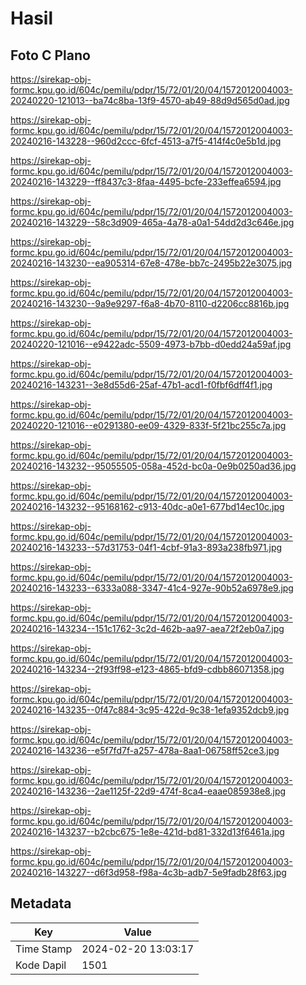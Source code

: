 # Hasil

## Foto C Plano

https://sirekap-obj-formc.kpu.go.id/604c/pemilu/pdpr/15/72/01/20/04/1572012004003-20240220-121013--ba74c8ba-13f9-4570-ab49-88d9d565d0ad.jpg

https://sirekap-obj-formc.kpu.go.id/604c/pemilu/pdpr/15/72/01/20/04/1572012004003-20240216-143228--960d2ccc-6fcf-4513-a7f5-414f4c0e5b1d.jpg

https://sirekap-obj-formc.kpu.go.id/604c/pemilu/pdpr/15/72/01/20/04/1572012004003-20240216-143229--ff8437c3-8faa-4495-bcfe-233effea6594.jpg

https://sirekap-obj-formc.kpu.go.id/604c/pemilu/pdpr/15/72/01/20/04/1572012004003-20240216-143229--58c3d909-465a-4a78-a0a1-54dd2d3c646e.jpg

https://sirekap-obj-formc.kpu.go.id/604c/pemilu/pdpr/15/72/01/20/04/1572012004003-20240216-143230--ea905314-67e8-478e-bb7c-2495b22e3075.jpg

https://sirekap-obj-formc.kpu.go.id/604c/pemilu/pdpr/15/72/01/20/04/1572012004003-20240216-143230--9a9e9297-f6a8-4b70-8110-d2206cc8816b.jpg

https://sirekap-obj-formc.kpu.go.id/604c/pemilu/pdpr/15/72/01/20/04/1572012004003-20240220-121016--e9422adc-5509-4973-b7bb-d0edd24a59af.jpg

https://sirekap-obj-formc.kpu.go.id/604c/pemilu/pdpr/15/72/01/20/04/1572012004003-20240216-143231--3e8d55d6-25af-47b1-acd1-f0fbf6dff4f1.jpg

https://sirekap-obj-formc.kpu.go.id/604c/pemilu/pdpr/15/72/01/20/04/1572012004003-20240220-121016--e0291380-ee09-4329-833f-5f21bc255c7a.jpg

https://sirekap-obj-formc.kpu.go.id/604c/pemilu/pdpr/15/72/01/20/04/1572012004003-20240216-143232--95055505-058a-452d-bc0a-0e9b0250ad36.jpg

https://sirekap-obj-formc.kpu.go.id/604c/pemilu/pdpr/15/72/01/20/04/1572012004003-20240216-143232--95168162-c913-40dc-a0e1-677bd14ec10c.jpg

https://sirekap-obj-formc.kpu.go.id/604c/pemilu/pdpr/15/72/01/20/04/1572012004003-20240216-143233--57d31753-04f1-4cbf-91a3-893a238fb971.jpg

https://sirekap-obj-formc.kpu.go.id/604c/pemilu/pdpr/15/72/01/20/04/1572012004003-20240216-143233--6333a088-3347-41c4-927e-90b52a6978e9.jpg

https://sirekap-obj-formc.kpu.go.id/604c/pemilu/pdpr/15/72/01/20/04/1572012004003-20240216-143234--151c1762-3c2d-462b-aa97-aea72f2eb0a7.jpg

https://sirekap-obj-formc.kpu.go.id/604c/pemilu/pdpr/15/72/01/20/04/1572012004003-20240216-143234--2f93ff98-e123-4865-bfd9-cdbb86071358.jpg

https://sirekap-obj-formc.kpu.go.id/604c/pemilu/pdpr/15/72/01/20/04/1572012004003-20240216-143235--0f47c884-3c95-422d-9c38-1efa9352dcb9.jpg

https://sirekap-obj-formc.kpu.go.id/604c/pemilu/pdpr/15/72/01/20/04/1572012004003-20240216-143236--e5f7fd7f-a257-478a-8aa1-06758ff52ce3.jpg

https://sirekap-obj-formc.kpu.go.id/604c/pemilu/pdpr/15/72/01/20/04/1572012004003-20240216-143236--2ae1125f-22d9-474f-8ca4-eaae085938e8.jpg

https://sirekap-obj-formc.kpu.go.id/604c/pemilu/pdpr/15/72/01/20/04/1572012004003-20240216-143237--b2cbc675-1e8e-421d-bd81-332d13f6461a.jpg

https://sirekap-obj-formc.kpu.go.id/604c/pemilu/pdpr/15/72/01/20/04/1572012004003-20240216-143227--d6f3d958-f98a-4c3b-adb7-5e9fadb28f63.jpg


## Metadata

| Key        | Value               |
| ---------- | ------------------- |
| Time Stamp | 2024-02-20 13:03:17 |
| Kode Dapil | 1501                |



